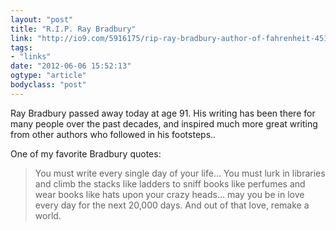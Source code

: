 ```yaml
---
layout: "post"
title: "R.I.P. Ray Bradbury"
link: "http://io9.com/5916175/rip-ray-bradbury-author-of-fahrenheit-451-and-the-martian-chronicles"
tags: 
- "links"
date: "2012-06-06 15:52:13"
ogtype: "article"
bodyclass: "post"
---
```


Ray Bradbury passed away today at age 91. His writing has been there for many people over the past decades, and inspired much more great writing from other authors who followed in his footsteps..

One of my favorite Bradbury quotes:

> You must write every single day of your life… You must lurk in libraries and climb the stacks like ladders to sniff books like perfumes and wear books like hats upon your crazy heads… may you be in love every day for the next 20,000 days. And out of that love, remake a world.